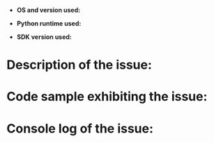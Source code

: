 <!--
Hi there! thank you for discovering and submitting an issue!

Please first tell us a little bit about the environment you're running:
The commands in the comments can be run directly in a command prompt.
-->


- **OS and version used:** <VERSION> <!-- Windows 10, Ubuntu 15.04... -->

- **Python runtime used:** <VERSION> <!-- Please include runtime and version -->

- **SDK version used:** <VERSION> <!-- Please include the SDK version -->


# Description of the issue:
<!-- please be as detailed as possible: which feature has a problem, how often does it fail,  -->

# Code sample exhibiting the issue:
<!-- Please remove any connection string information! -->

# Console log of the issue:
<!-- Consider setting the DEBUG environment variable to '*'. This will produce a much more verbose output that will help debugging -->
<!-- Don't forget to remove any connection string information! -->

